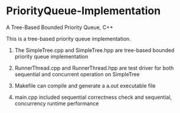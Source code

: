 # PriorityQueue-Implementation
A Tree-Based Bounded Priority Queue, C++

This is a tree-based priority queue implementation.

1. The SimpleTree.cpp and SimpleTree.hpp are tree-based bounded priority queue implementation

2. RunnerThread.cpp and RunnerThread.hpp are test driver for both sequential and concurrent operation on SimpleTree

3. Makefile can compile and generate a a.out executable file

4. main.cpp included sequential correctness check and sequential, concurrency runtime performance
